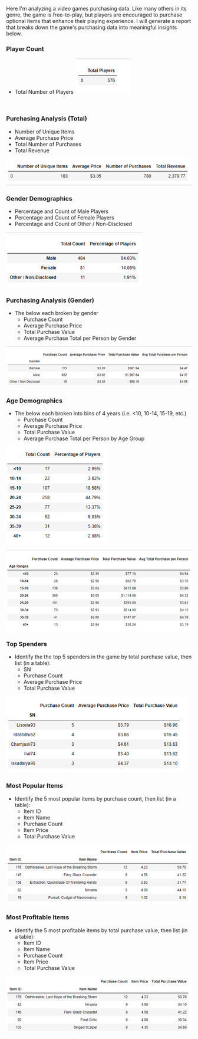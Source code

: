 Here I'm analyzing a video games purchasing data. Like many others in its genre, the game is free-to-play, but players are encouraged to purchase optional items that enhance their playing experience. I will generate a report that breaks down the game's purchasing data into meaningful insights below.

### Player Count

* Total Number of Players
![](/Resources/Images/pc.png)
<img scr="/Resources/Images/ad.PNG">

### Purchasing Analysis (Total)

* Number of Unique Items
* Average Purchase Price
* Total Number of Purchases
* Total Revenue

![pa](Resources/Images/pa.png)

### Gender Demographics

* Percentage and Count of Male Players
* Percentage and Count of Female Players
* Percentage and Count of Other / Non-Disclosed

![gd](Resources/Images/gd.png)

### Purchasing Analysis (Gender)

* The below each broken by gender
  * Purchase Count
  * Average Purchase Price
  * Total Purchase Value
  * Average Purchase Total per Person by Gender

![pag](Resources/Images/pag.png)

### Age Demographics

* The below each broken into bins of 4 years (i.e. &lt;10, 10-14, 15-19, etc.)
  * Purchase Count
  * Average Purchase Price
  * Total Purchase Value
  * Average Purchase Total per Person by Age Group

![ad](Resources/Images/ad.png)

![paad](Resources/Images/paad.png)

### Top Spenders

* Identify the the top 5 spenders in the game by total purchase value, then list (in a table):
  * SN
  * Purchase Count
  * Average Purchase Price
  * Total Purchase Value

![ts](Resources/Images/ts.png)

### Most Popular Items

* Identify the 5 most popular items by purchase count, then list (in a table):
  * Item ID
  * Item Name
  * Purchase Count
  * Item Price
  * Total Purchase Value

![pi](Resources/Images/pi.png)

### Most Profitable Items

* Identify the 5 most profitable items by total purchase value, then list (in a table):
  * Item ID
  * Item Name
  * Purchase Count
  * Item Price
  * Total Purchase Value

![profi](Resources/Images/profi.png)
